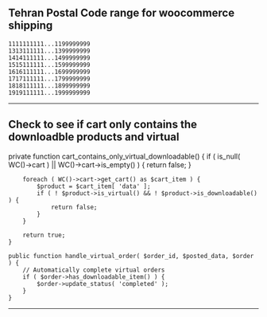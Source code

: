 ## Tehran Postal Code range for woocommerce shipping
```
1111111111...1199999999
1313111111...1399999999
1414111111...1499999999
1515111111...1599999999
1616111111...1699999999
1717111111...1799999999
1818111111...1899999999
1919111111...1999999999
```

------------------------------------------------------------------------
## Check to see if cart only contains the downloadble products and virtual

private function cart_contains_only_virtual_downloadable() {
		if ( is_null( WC()->cart ) || WC()->cart->is_empty() ) {
			return false;
		}

		foreach ( WC()->cart->get_cart() as $cart_item ) {
			$product = $cart_item[ 'data' ];
			if ( ! $product->is_virtual() && ! $product->is_downloadable() ) {
				return false;
			}
		}

		return true;
	}

	public function handle_virtual_order( $order_id, $posted_data, $order ) {
		// Automatically complete virtual orders
		if ( $order->has_downloadable_item() ) {
			$order->update_status( 'completed' );
		}
	}

------------------------------------------------------------------------
